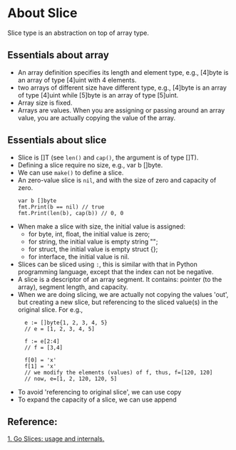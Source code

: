 # About Slice

Slice type is an abstraction on top of array type. 

## Essentials about array
- An array definition specifies its length and element type, e.g., [4]byte is an array of type [4]uint with 4 elements. 
- two arrays of different size have different type, e.g., [4]byte is an array of type [4]uint while [5]byte is an array of type [5]uint.
- Array size is fixed.
- Arrays are values. When you are assigning or passing around an array value, you are actually copying the value of the array.

## Essentials about slice
- Slice is []T (see `len()` and `cap()`, the argument is of type []T).
- Defining a slice require no size, e.g., var b []byte.
- We can use `make()` to define a slice.
- An zero-value slice is `nil`, and with the size of zero and capacity of zero. 
  ```
  var b []byte
  fmt.Print(b == nil) // true
  fmt.Print(len(b), cap(b)) // 0, 0
  ```
- When make a slice with size, the initial value is assigned:
    - for byte, int, float, the initial value is zero;
    - for string, the initial value is empty string "";
    - for struct, the initial value is empty struct {};
    - for interface, the initial value is nil.
- Slices can be sliced using `:`, this is similar with that in Python programming language, except that the index can not be negative.
- A slice is a descriptor of an array segment. It contains: pointer (to the array), segment length, and capacity.
- When we are doing slicing, we are actually not copying the values 'out', but creating a new slice, but referencing to the sliced value(s)
  in the original slice. For e.g.,
  ```
	e := []byte{1, 2, 3, 4, 5}
	// e = [1, 2, 3, 4, 5]

	f := e[2:4]
    // f = [3,4]

	f[0] = 'x'
	f[1] = 'x'
    // we modify the elements (values) of f, thus, f=[120, 120]
	// now, e=[1, 2, 120, 120, 5]
  ```
- To avoid 'referencing to original slice', we can use copy
- To expand the capacity of a slice, we can use append

## Reference:
[1. Go Slices: usage and internals.](https://blog.golang.org/go-slices-usage-and-internals)